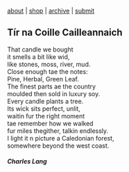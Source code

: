 [about](about.md)  |  [shop](shop.md)  |  [archive](archive.md)  |  [submit](submit.md)  
  
## Tír na Coille Cailleannaich  
  
That candle we bought  
it smells a bit like wid,  
like stones, moss, river, mud.  
Close enough tae the notes:  
Pine, Herbal, Green Leaf.  
The finest parts ae the country  
moulded then sold in luxury soy.  
Every candle plants a tree.  
Its wick sits perfect, unlit,  
waitin fur the right moment  
tae remember how we walked  
fur miles thegither, talkin endlessly.  
I light it n picture a Caledonian forest,  
somewhere beyond the west coast.  
  
#### *Charles Lang*
